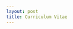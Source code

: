 ```yaml
---
layout: post
title: Curriculum Vitae
---
```

<object data="/Seefried_Ethan_CV.pdf" type="application/pdf" width="1000" height="1000"></object>
